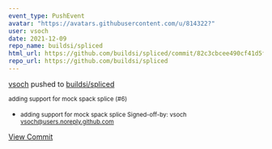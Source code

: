 ```yaml
---
event_type: PushEvent
avatar: "https://avatars.githubusercontent.com/u/814322?"
user: vsoch
date: 2021-12-09
repo_name: buildsi/spliced
html_url: https://github.com/buildsi/spliced/commit/82c3cbcee490cf41d5f0f04d6ad7e6683d588e0d
repo_url: https://github.com/buildsi/spliced
---
```


<a href='https://github.com/vsoch' target='_blank'>vsoch</a> pushed to <a href='https://github.com/buildsi/spliced' target='_blank'>buildsi/spliced</a>

<small>adding support for mock spack splice (#6)

* adding support for mock spack splice
Signed-off-by: vsoch <vsoch@users.noreply.github.com></small>

<a href='https://github.com/buildsi/spliced/commit/82c3cbcee490cf41d5f0f04d6ad7e6683d588e0d' target='_blank'>View Commit</a>
